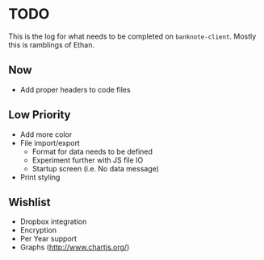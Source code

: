 # TODO

This is the log for what needs to be completed on `banknote-client`. Mostly this is ramblings of Ethan.


## Now

  * Add proper headers to code files

## Low Priority

  * Add more color
  * File import/export
    * Format for data needs to be defined
    * Experiment further with JS file IO
    * Startup screen (i.e. No data message)
  * Print styling

## Wishlist

  * Dropbox integration
  * Encryption
  * Per Year support
  * Graphs (http://www.chartjs.org/)
